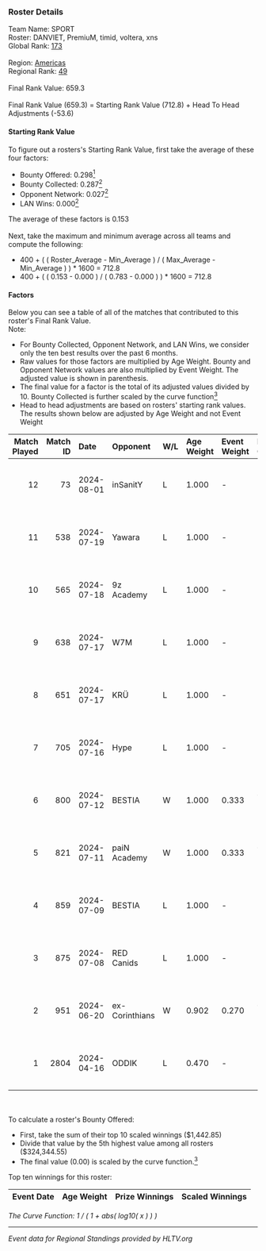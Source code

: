 ### Roster Details<br />
Team Name: SPORT<br />
Roster: DANVIET, PremiuM, timid, voltera, xns<br />
Global Rank: [173](../standings_global.md)<br />
<br />
Region: [Americas]( ../standings_americas.md)<br />
Regional Rank: [49]( ../standings_americas.md)<br />
<br />
Final Rank Value:  659.3<br />
<br />
Final Rank Value (659.3) = Starting Rank Value (712.8) + Head To Head Adjustments (-53.6)<br />

#### Starting Rank Value<br />
To figure out a rosters's Starting Rank Value, first take the average of these four factors:<br />
- Bounty Offered: 0.298[<sup>1</sup>](#table2)
- Bounty Collected: 0.287[<sup>2</sup>](#table1)
- Opponent Network: 0.027[<sup>2</sup>](#table1)
- LAN Wins: 0.000[<sup>2</sup>](#table1)

The average of these factors is 0.153<br />
<br />
Next, take the maximum and minimum average across all teams and compute the following:<br />
- 400 + ( ( Roster_Average - Min_Average ) / ( Max_Average - Min_Average ) ) * 1600 = 712.8
- 400 + ( ( 0.153 - 0.000 ) / ( 0.783 - 0.000 ) ) * 1600 = 712.8


#### Factors<br />
Below you can see a table of all of the matches that contributed to this roster's Final Rank Value.<br />
Note:<br />

- For Bounty Collected, Opponent Network, and LAN Wins, we consider only the ten best results over the past 6 months.
- Raw values for those factors are multiplied by Age Weight. Bounty and Opponent Network values are also multiplied by Event Weight. The adjusted value is shown in parenthesis.
- The final value for a factor is the total of its adjusted values divided by 10. Bounty Collected is further scaled by the curve function[<sup>3</sup>](#curveFunction)
- Head to head adjustments are based on rosters' starting rank values. The results shown below are adjusted by Age Weight and not Event Weight
<span id="table1"></span><br />


| Match Played | Match ID | Date       | Opponent       | W/L | Age Weight | Event Weight | Bounty Collected | Opponent Network | LAN Wins  | H2H Adj. | Roster                                 |
| -: | -: | :- | :- | :- | :- | :- | :- | :- | :- | -: | :- |
|           12 |       73 | 2024-08-01 | inSanitY       | L   | 1.000      | -            | -                | -                | -         |    -4.39 | DANVIET, PremiuM, timid, voltera, xns  |
|           11 |      538 | 2024-07-19 | Yawara         | L   | 1.000      | -            | -                | -                | -         |   -23.00 | DANVIET, PremiuM, timid, voltera, xns  |
|           10 |      565 | 2024-07-18 | 9z Academy     | L   | 1.000      | -            | -                | -                | -         |   -23.64 | DANVIET, PremiuM, timid, voltera, xns  |
|            9 |      638 | 2024-07-17 | W7M            | L   | 1.000      | -            | -                | -                | -         |   -11.84 | DANVIET, PremiuM, timid, voltera, xns  |
|            8 |      651 | 2024-07-17 | KRÜ            | L   | 1.000      | -            | -                | -                | -         |    -9.40 | DANVIET, PremiuM, timid, voltera, xns  |
|            7 |      705 | 2024-07-16 | Hype           | L   | 1.000      | -            | -                | -                | -         |    -9.37 | DANVIET, PremiuM, timid, voltera, xns  |
|            6 |      800 | 2024-07-12 | BESTIA         | W   | 1.000      | 0.333        | 0.095 (0.032)    | 0.801 (0.267)    | 0 (0.000) |    26.01 | DANVIET, PremiuM, timid, voltera, xns  |
|            5 |      821 | 2024-07-11 | paiN Academy   | W   | 1.000      | 0.333        | 0.000 (0.000)    | 0.000 (0.000)    | 0 (0.000) |     4.59 | DANVIET, PremiuM, timid, voltera, xns  |
|            4 |      859 | 2024-07-09 | BESTIA         | L   | 1.000      | -            | -                | -                | -         |    -4.50 | DANVIET, PremiuM, timid, voltera, xns  |
|            3 |      875 | 2024-07-08 | RED Canids     | L   | 1.000      | -            | -                | -                | -         |    -2.44 | DANVIET, PremiuM, timid, voltera, xns  |
|            2 |      951 | 2024-06-20 | ex-Corinthians | W   | 0.902      | 0.270        | 0.004 (0.001)    | 0.000 (0.000)    | 0 (0.000) |     7.45 | DANVIET, farias, PremiuM, voltera, xns |
|            1 |     2804 | 2024-04-16 | ODDIK          | L   | 0.470      | -            | -                | -                | -         |    -3.06 | DANVIET, farias, PremiuM, voltera, xns |

<br />
<span id="table2"></span><br />
To calculate a roster's Bounty Offered:<br />

- First, take the sum of their top 10 scaled winnings ($1,442.85)
- Divide that value by the 5th highest value among all rosters ($324,344.55)
- The final value (0.00) is scaled by the curve function.[<sup>3</sup>](#curveFunction)

Top ten winnings for this roster:<br />

| Event Date | Age Weight | Prize Winnings | Scaled Winnings |
| :- | -: | :- | :- |


<span id="curveFunction"></span>_The Curve Function: 1 / ( 1 + abs( log10( x ) ) )_<br />

---
_Event data for Regional Standings provided by HLTV.org_<br />
